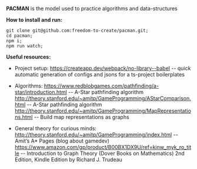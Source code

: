 **PACMAN** is the model used to practice algorithms and data-structures

__How to install and run:__
  ```
  git clone git@github.com:freedom-to-create/pacman.git;
  cd pacman;
  npm i;
  npm run watch;
  ```
  
__Useful resources:__
  - Project setup: 
    https://createapp.dev/webpack/no-library--babel -- quick automatic generation of configs and jsons for a ts-project boilerplates 

  - Algorithms:
    https://www.redblobgames.com/pathfinding/a-star/introduction.html -- A-Star pathfinding algorithm
    http://theory.stanford.edu/~amitp/GameProgramming/AStarComparison.html -- A-Star pathfinding algorithm
    http://theory.stanford.edu/~amitp/GameProgramming/MapRepresentations.html -- Build map representations as  graphs
    
  - General theory for curious minds:
    http://theory.stanford.edu/~amitp/GameProgramming/index.html -- Amit’s A* Pages (blog about gamedev)
    https://www.amazon.com/gp/product/B00BX1DX9U/ref=kinw_myk_ro_title -- Introduction to Graph Theory (Dover Books on Mathematics) 2nd Edition, Kindle Edition by Richard J. Trudeau


  